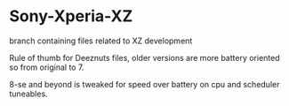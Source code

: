 # Sony-Xperia-XZ
branch containing files related to XZ development 

Rule of thumb for Deeznuts files, older versions are more battery oriented so from original to 7.

8-se and beyond is tweaked for speed over battery on cpu and scheduler tuneables.

